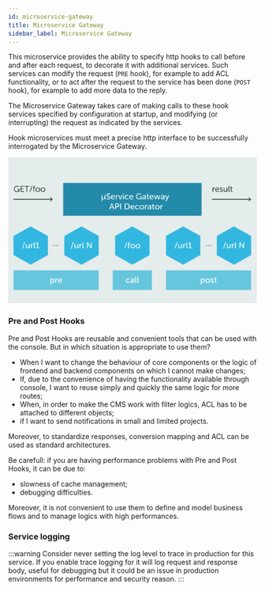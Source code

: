 ```yaml
---
id: microservice-gateway
title: Microservice Gateway
sidebar_label: Microservice Gateway
---
```

This microservice provides the ability to specify http hooks to call before and after each request, to decorate it with additional services.
Such services can modify the request (`PRE` hook), for example to add ACL functionality, or to act after the request to the service has been done (`POST` hook), for example to add more data to the reply.

The Microservice Gateway takes care of making calls to these hook services specified by configuration at startup, and modifying (or interrupting) the request as indicated by the services.

Hook microservices must meet a precise http interface to be successfully interrogated by the Microservice Gateway.

![](img/mg.PNG)

### Pre and Post Hooks

Pre and Post Hooks are reusable and convenient tools that can be used with the console. But in which situation is appropriate to use them?  

* When I want to change the behaviour of core components or the logic of frontend and backend components on which I cannot make changes;
* If, due to the convenience of having the functionality available through console, I want to reuse simply and quickly the same logic for more routes;
* When, in order to make the CMS work with filter logics, ACL has to be attached to different objects;
* if I want to send notifications in small and limited projects.

Moreover, to standardize responses, conversion mapping and ACL can be used as standard architectures.

Be carefull: if you are having performance problems with Pre and Post Hooks, it can be due to:

* slowness of cache management;
* debugging difficulties.

Moreover, it is not convenient to use them to define and model business flows and to manage logics with high performances.

### Service logging

:::warning
Consider never setting the log level to trace in production for this service. If you enable trace logging for it will log request and response body, useful for debugging but it could be an issue in production environments for performance and security reason.
:::
